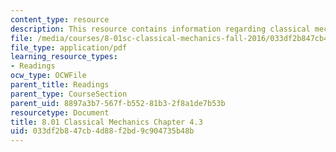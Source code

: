 ```yaml
---
content_type: resource
description: This resource contains information regarding classical mechanics.
file: /media/courses/8-01sc-classical-mechanics-fall-2016/033df2b847cb4d88f2bd9c904735b48b_MIT8_01F16_chapter4.3.pdf
file_type: application/pdf
learning_resource_types:
- Readings
ocw_type: OCWFile
parent_title: Readings
parent_type: CourseSection
parent_uid: 8897a3b7-567f-b552-81b3-2f8a1de7b53b
resourcetype: Document
title: 8.01 Classical Mechanics Chapter 4.3
uid: 033df2b8-47cb-4d88-f2bd-9c904735b48b
---
```

